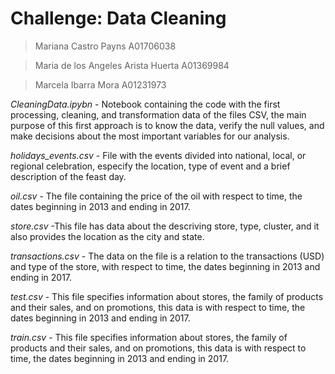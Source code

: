 # **Challenge: Data Cleaning**
> Mariana Castro Payns A01706038

> Maria de los Angeles Arista Huerta A01369984

> Marcela Ibarra Mora A01231973

*CleaningData.ipybn* - Notebook containing the code with the first processing, cleaning, and transformation data of the files CSV, the main purpose of this first approach is to know the data, verify the null values, and make decisions about the most important variables for our analysis.

*holidays_events.csv* - File with the events divided into national, local, or regional celebration, especify the location, type of event and a brief description of the feast day.

*oil.csv* - The file containing the price of the oil with respect to time, the dates beginning in 2013 and ending in 2017.

*store.csv* -This file has data about the descriving store, type, cluster, and it also provides the location as the city and state.

*transactions.csv* - The data on the file is a relation to the transactions (USD) and type of the store, with respect to time, the dates beginning in 2013 and ending in 2017.

*test.csv* - This file specifies information about stores, the family of products and their sales, and on promotions, this data is with respect to time, the dates beginning in 2013 and ending in 2017.

*train.csv* - This file specifies information about stores, the family of products and their sales, and on promotions, this data is with respect to time, the dates beginning in 2013 and ending in 2017.
